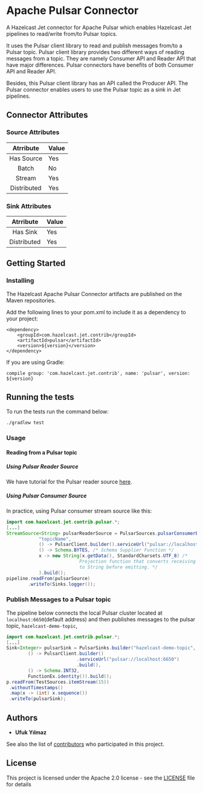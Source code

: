 # Apache Pulsar Connector

A Hazelcast Jet connector for Apache Pulsar which enables Hazelcast Jet 
pipelines to read/write from/to Pulsar topics.

It uses the Pulsar client library to read and publish messages from/to a
Pulsar topic. Pulsar client library provides two different ways of
reading messages from a topic. They are namely Consumer API and Reader
API that have major differences. Pulsar connectors have benefits of both
Consumer API and Reader API.

Besides, this Pulsar client library has an API called the Producer API.
The Pulsar connector enables users to use the Pulsar topic as a sink in
Jet pipelines.
## Connector Attributes

### Source Attributes
|  Atrribute  | Value |
|:-----------:|-------|
| Has Source  |  Yes  |
| Batch       |   No  |
| Stream      |  Yes  |
| Distributed |   Yes  |

### Sink Attributes
|  Atrribute  | Value |
|:-----------:|-------|
| Has Sink    |  Yes  |
| Distributed |  Yes  |


## Getting Started

### Installing

The Hazelcast Apache Pulsar Connector artifacts are published on the Maven repositories.

Add the following lines to your pom.xml to include it as a dependency to your project:

```
<dependency>
    <groupId>com.hazelcast.jet.contrib</groupId>
    <artifactId>pulsar</artifactId>
    <version>${version}</version>
</dependency>
```
If you are using Gradle: 
```
compile group: 'com.hazelcast.jet.contrib', name: 'pulsar', version: ${version}
```
## Running the tests

To run the tests run the command below: 

```
./gradlew test
```

### Usage

#### Reading from a Pulsar topic

##### Using Pulsar Reader Source
We have tutorial for the Pulsar reader source [here](https://jet-start.sh/docs/tutorials/pulsar).

##### Using Pulsar Consumer Source

In practice, using Pulsar consumer stream source like this:
```java
import com.hazelcast.jet.contrib.pulsar.*;
[...]
StreamSource<String> pulsarReaderSource = PulsarSources.pulsarConsumerBuilder(
            "topicName",
            () -> PulsarClient.builder().serviceUrl("pulsar://localhost:6650").build(),
            () -> Schema.BYTES, /* Schema Supplier Function */
            x -> new String(x.getData(), StandardCharsets.UTF_8) /*
                           Projection function that converts receiving bytes
                           to String before emitting. */
            ).build();
pipeline.readFrom(pulsarSource)
        .writeTo(Sinks.logger()); 
```

### Publish Messages to a Pulsar topic

The pipeline below connects the local Pulsar cluster located at 
`localhost:6650`(default address) and then publishes messages
to the pulsar topic, `hazelcast-demo-topic`,

```java
import com.hazelcast.jet.contrib.pulsar.*;
[...]
Sink<Integer> pulsarSink = PulsarSinks.builder("hazelcast-demo-topic",
        () -> PulsarClient.builder()
                          .serviceUrl("pulsar://localhost:6650")
                          .build(),
        () -> Schema.INT32,
        FunctionEx.identity()).build();
p.readFrom(TestSources.itemStream(15))
 .withoutTimestamps()
 .map(x -> (int) x.sequence())
 .writeTo(pulsarSink);

```

## Authors

* **Ufuk Yılmaz**

See also the list of [contributors](https://github.com/hazelcast/hazelcast-jet-contrib/graphs/contributors) 
who participated in this project.

## License

This project is licensed under the Apache 2.0 license - see the [LICENSE](../LICENSE) 
file for details
